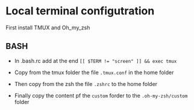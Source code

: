 # Local terminal configutration

First install TMUX and Oh_my_zsh

## BASH
- In .bash.rc add at the end
`[[ $TERM != "screen" ]] && exec tmux`


- Copy from the tmux folder the file `.tmux.conf` in the home folder

- Then copy from the zsh the file `.zshrc` to the home folder

- Finally copy the content pf the `custom` forder to the `.oh-my-zsh/custom` folder
